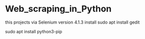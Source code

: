# Web_scraping_in_Python

this projects via Selenium version 4.1.3
install sudo apt install gedit 

sudo apt install python3-pip